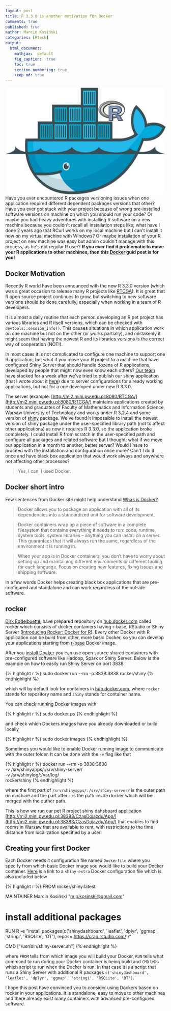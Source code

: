 ```yaml
---
layout: post
title: R 3.3.0 is another motivation for Docker
comments: true
published: true
author: Marcin Kosiński
categories: [Rtech]
output:
  html_document:
    mathjax:  default
    fig_caption:  true
    toc: true
    section_numbering: true
    keep_md: true
---
```



<img src="/images/fulls/Rocker.jpg" class="fit image"> Have you ever encountered R packages versioning issues when one application required different dependent packages versions that other? Have you ever got stuck with your project because of wrong pre-installed software versions on machine on which you should run your code?  Or maybe you had heavy adventures with installing R software on a new machine because you couldn't recall all installation steps like; what have I done 2 years ago that RCurl works on my local machine but I can't install it now on my virtual machine with Windows? Or maybe installation of your R project on new machine was easy but admin couldn't manage with this process, as he's not regular R user? **If you ever find it problematic to move your R applications to other machines, then this [Docker](https://www.docker.com/) guid post is for you!**

## Docker Motivation

Recently R world have been announced with the new R 3.3.0 version (which was a great occasion to release many R projects like [RTCGA](http://r-addict.com/2016/05/04/RTCGA-Quick-Guide.html)). It is great that R open source project continues to grow, but switching to new software versions should be done carefully, especially when working in a team of R developers.

It is almost a daily routine that each person developing an R pet project has various libraries and R itself versions, which can be checked with `devtools::session_info()`. This causes situations in which application work on one machine but not on the other (or works partially), and mistakenly it might seem that having the newest R and its libraries versions is the correct way of cooperation (NOT!).

In most cases it is not complicated to configure one machine to support one R application, but what if you move your R project to a machine that have configured Shiny Server that should handle dozens of R applications, developed by people that might now even know each others? 
[Our team](https://github.com/orgs/mi2-warsaw/teams/wczasowicze) have stacked for a week after we've tried to publish our shiny application (that I wrote about it [here](http://r-addict.com/2016/04/20/Disqus-Shinydashboards.html)) due to server configurations for already working applications, but not for a one developed under new R 3.3.0. 

The server (example: [http://mi2.mini.pw.edu.pl:8080/RTCGA/](http://mi2.mini.pw.edu.pl:8080/RTCGA/) maintains applications created by students and graduates of Faculty of Mathematics and Information Science, Warsaw University of Technology and works under R 3.2.4 and some version of [shiny](http://shiny.rstudio.com/) package. We've found it impossible to install the newest version of shiny package  under the user-specified library path (not to affect other applications) as now it requires R 3.3.0, so the application broke completely. I could install R from scratch in the user-specified path and configure all packages and related software but I thought: what if we move our application in a month to another, better server? Would I have to proceed with the installation and configuration once more? Can't I do it once and have black box application that would work always and anywhere not affecting other processes? 

> Yes, I can. I used Docker.

## Docker short intro

Few sentences from Docker site might help understand [Whas is Docker?](https://www.docker.com/what-docker)

> Docker allows you to package an application with all of its dependencies into a standardized unit for software development.

> Docker containers wrap up a piece of software in a complete filesystem that contains everything it needs to run: code, runtime, system tools, system libraries – anything you can install on a server. This guarantees that it will always run the same, regardless of the environment it is running in. 

> When your app is in Docker containers, you don’t have to worry about setting up and maintaining different environments or different tooling for each language. Focus on creating new features, fixing issues and shipping software.

In a few words Docker helps creating black box applications that are pre-configured and standalone and can work regardless of the outside software. 

## rocker 

[Dirk Eddelbuettel](https://github.com/eddelbuettel) have prepared repository on [hub.docker.com](https://hub.docker.com/u/rocker/) called rocker which consists of docker containers having r-base, RStudio or Shiny Server ([Introducing Rocker: Docker for R](http://www.r-bloggers.com/introducing-rocker-docker-for-r/)). Every other Docker with R application can be build from other, more basic Docker, so you can develop your applications starting from [r-base](https://hub.docker.com/r/rocker/r-base/) Docker image.

After you [install Docker](https://docs.docker.com/engine/installation/) you can use open source shared containers with pre-configured software like Hadoop, Spark or Shiny Server. Below is the example on how to easily run Shiny Server on port 3838


{% highlight r %}
sudo docker run --rm -p 3838:3838 rocker/shiny
{% endhighlight %}

which will by default look for containers in [hub.docker.com](https://hub.docker.com), where `rocker` stands for repository name and `shiny` stands for container name.

You can check running Docker images with

{% highlight r %}
sudo docker ps
{% endhighlight %}

and check which Dockers images have you already downloaded or build locally


{% highlight r %}
sudo docker images
{% endhighlight %}

Sometimes you would like to enable Docker running image to communicate with the outer folder. It can be done with the `-v` flag like that


{% highlight r %}
docker run --rm -p 3838:3838 \
    -v /srv/shinyapps/:/srv/shiny-server/ \
    -v /srv/shinylog/:/var/log/ \
    rocker/shiny
{% endhighlight %}

where the first part of `/srv/shinyapps/:/srv/shiny-server/` is the outer path on machine and the part after `:` is the path inside docker which will be merged with the outher path. 

This is how we run our pet R project shiny dahsboard application [http://mi2.mini.pw.edu.pl:38383/CzasDojazdu/App/](http://mi2.mini.pw.edu.pl:38383/CzasDojazdu/App/) that enables to find rooms in Warsaw that are available to rent, with restrictions to the time distance from localization specified by a user.


## Creating your first Docker

Each Docker needs it configuration file named `Dockerfile` where you specify from which basic Docker image you would like to build your Docker container. [Here](https://github.com/mi2-warsaw/rocker/blob/master/shiny-extra/Dockerfile) is a link to a `shiny-extra` Docker configuration file which is also included below



{% highlight r %}
FROM rocker/shiny:latest 

MAINTAINER Marcin Kosiński "m.p.kosinski@gmail.com"

# install additional packages
RUN R -e "install.packages(c('shinydashboard', 'leaflet', 'dplyr', 'ggmap', 'stringi', 'RSQLite', 'DT'), repos='https://cran.rstudio.com/')"

CMD ["/usr/bin/shiny-server.sh"]
{% endhighlight %}

where `FROM` tells from which image you will build your Docker, `RUN` tells what command to run during your Docker container is being build and `CMD` tells which script to run when the Docker is run. In that case it is a script that runs a Shiny Server with additional R packages `c('shinydashboard', 'leaflet', 'dplyr', 'ggmap', 'stringi', 'RSQLite', 'DT')`.


I hope this post have convinced you to consider using Dockers based on rocker in your applications. It is standalone, easy to move to other machines and there already exist many containers with advanced pre-configured software.
